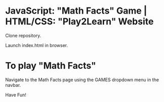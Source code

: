 # JavaScript: "Math Facts" Game | HTML/CSS: "Play2Learn" Website

Clone repository.

Launch index.html in browser.

# To play "Math Facts"
Navigate to the Math Facts page using the GAMES dropdown menu in the navbar.


Have Fun!
